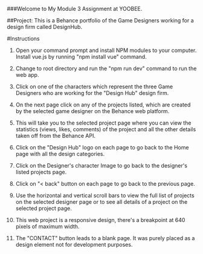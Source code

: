 ###Welcome to My Module 3 Assignment at YOOBEE.

##Project: This is a Behance portfolio of the Game Designers working for a design firm called DesignHub.

#Instructions

1. Open your command prompt and install NPM modules to your computer. Install vue.js by running "npm install vue" command.

2. Change to root directory and run the "npm run dev" command to run the web app.

3. Click on one of the characters which represent the three Game Designers who are working for the "Design Hub" design firm.

4. On the next page click on any of the projects listed, which are created by the selected game designer on the Behance web platform.

5. This will take you to the selected project page where you can view the statistics (views, likes, comments) of the project and all the other details taken off from the Behance API.

6. Click on the "Design Hub" logo on each page to go back to the Home page with all the design categories.

7. Click on the Designer's character Image to go back to the designer's listed projects page.

8. Click on "< back" button on each page to go back to the previous page.

9. Use the horizontal and vertical scroll bars to view the full list of projects on the selected designer page or to see all details of a project on the selected project page.

10. This web project is a responsive design, there's a breakpoint at 640 pixels of maximum width.

11. The "CONTACT" button leads to a blank page. It was purely placed as a design element not for development purposes.